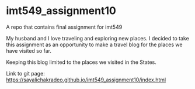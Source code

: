 # imt549_assignment10
A repo that contains final assignment for imt549

My husband and I love traveling and exploring new places. 
I decided to take this assignment as an opportunity to make a travel blog for the places we have visited so far. 

Keeping this blog limited to the places we visited in the States. 

Link to git page: https://sayalichakradeo.github.io/imt549_assignment10/index.html


